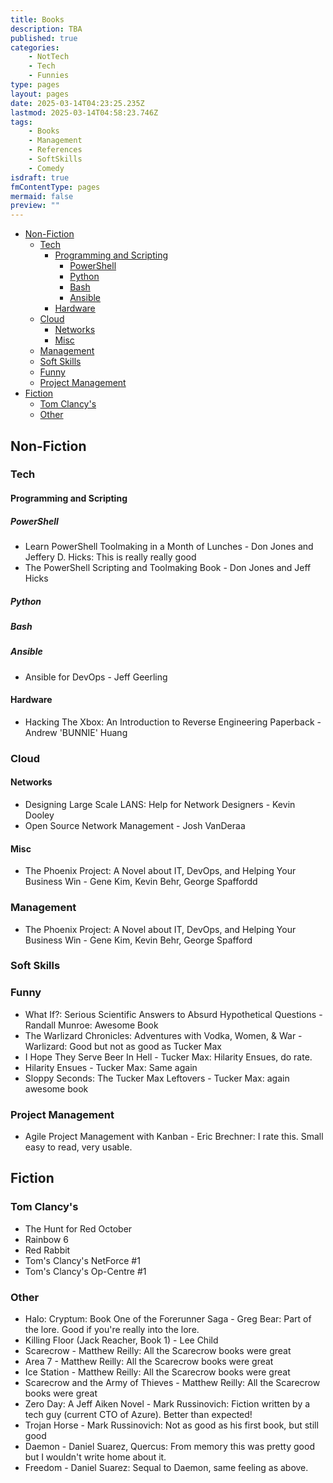 ```yaml
---
title: Books
description: TBA
published: true
categories:
    - NotTech
    - Tech
    - Funnies
type: pages
layout: pages
date: 2025-03-14T04:23:25.235Z
lastmod: 2025-03-14T04:58:23.746Z
tags:
    - Books
    - Management
    - References
    - SoftSkills
    - Comedy
isdraft: true
fmContentType: pages
mermaid: false
preview: ""
---
```

<!--- cSpell: ignore Brechner -->
<!--- cSpell:disable --->
* [Non-Fiction](#non-fiction)
  * [Tech](#tech)
    * [Programming and Scripting](#programming-and-scripting)
      * [PowerShell](#powershell)
      * [Python](#python)
      * [Bash](#bash)
      * [Ansible](#ansible)
    * [Hardware](#hardware)
  * [Cloud](#cloud)
    * [Networks](#networks)
    * [Misc](#misc)
  * [Management](#management)
  * [Soft Skills](#soft-skills)
  * [Funny](#funny)
  * [Project Management](#project-management)
* [Fiction](#fiction)
  * [Tom Clancy's](#tom-clancys)
  * [Other](#other)
<!--- cSpell:enable --->

## Non-Fiction

### Tech

#### Programming and Scripting

##### PowerShell

* Learn PowerShell Toolmaking in a Month of Lunches - Don Jones and Jeffery D. Hicks: This is really really good
* The PowerShell Scripting and Toolmaking Book - Don Jones and Jeff Hicks

##### Python

##### Bash

##### Ansible

* Ansible for DevOps - Jeff Geerling

#### Hardware

* Hacking The Xbox: An Introduction to Reverse Engineering Paperback - Andrew 'BUNNIE' Huang

### Cloud

#### Networks

<!--- cSpell:ignore Lans --->
* Designing Large Scale LANS: Help for Network Designers - Kevin Dooley
* Open Source Network Management - Josh VanDeraa

#### Misc

* The Phoenix Project: A Novel about IT, DevOps, and Helping Your Business Win - Gene Kim, Kevin Behr, George Spaffordd

### Management

* The Phoenix Project: A Novel about IT, DevOps, and Helping Your Business Win - Gene Kim, Kevin Behr, George Spafford

### Soft Skills

### Funny

* What If?: Serious Scientific Answers to Absurd Hypothetical Questions - Randall Munroe: Awesome Book
* The Warlizard Chronicles: Adventures with Vodka, Women, & War - Warlizard: Good but not as good as Tucker Max
* I Hope They Serve Beer In Hell - Tucker Max: Hilarity Ensues, do rate.
* Hilarity Ensues - Tucker Max: Same again
* Sloppy Seconds: The Tucker Max Leftovers - Tucker Max: again awesome book

### Project Management

* Agile Project Management with Kanban - Eric Brechner: I rate this. Small easy to read, very usable.

## Fiction

### Tom Clancy's

* The Hunt for Red October
* Rainbow 6
* Red Rabbit
* Tom's Clancy's NetForce #1
* Tom's Clancy's Op-Centre #1

### Other

<!--- cSpell:ignore Cryptum --->
* Halo: Cryptum: Book One of the Forerunner Saga - Greg Bear: Part of the lore. Good if you're really into the lore.
* Killing Floor (Jack Reacher, Book 1) - Lee Child
* Scarecrow - Matthew Reilly: All the Scarecrow books were great
* Area 7 - Matthew Reilly: All the Scarecrow books were great
* Ice Station - Matthew Reilly: All the Scarecrow books were great
* Scarecrow and the Army of Thieves - Matthew Reilly: All the Scarecrow books were great
* Zero Day: A Jeff Aiken Novel - Mark Russinovich: Fiction written by a tech guy (current CTO of Azure). Better than expected!
* Trojan Horse - Mark Russinovich: Not as good as his first book, but still good
* Daemon - Daniel Suarez, Quercus: From memory this was pretty good but I wouldn't write home about it.
* Freedom - Daniel Suarez: Sequal to Daemon, same feeling as above.
